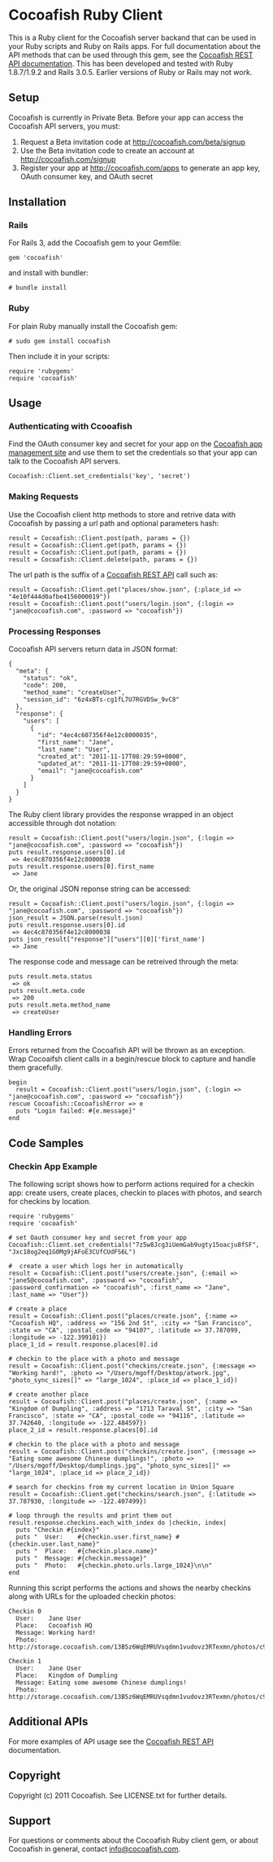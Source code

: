 # Cocoafish Ruby Client

This is a Ruby client for the Cocoafish server backand that can be used in your Ruby scripts and Ruby on Rails apps. For full documentation about the API methods that can be used through this gem, see the [Cocoafish REST API documentation](http://cocoafish.com/docs/rest). This has been developed and tested with Ruby 1.8.7/1.9.2 and Rails 3.0.5. Earlier versions of Ruby or Rails may not work.

## Setup

Cocoafish is currently in Private Beta. Before your app can access the Cocoafish API servers, you must:

1. Request a Beta invitation code at http://cocoafish.com/beta/signup
2. Use the Beta invitation code to create an account at http://cocoafish.com/signup
3. Register your app at http://cocoafish.com/apps to generate an app key, OAuth consumer key, and OAuth secret

## Installation

### Rails

For Rails 3, add the Cocoafish gem to your Gemfile:

    gem 'cocoafish'

and install with bundler:

    # bundle install

### Ruby

For plain Ruby manually install the Cocoafish gem:

    # sudo gem install cocoafish

Then include it in your scripts:

    require 'rubygems'
    require 'cocoafish'
    
## Usage

### Authenticating with Ccooafish

Find the OAuth consumer key and secret for your app on the [Cocoafish app management site](http://cocoafish.com/apps) and use them to set the credentials so that your app can talk to the Cocoafish API servers.

    Cocoafish::Client.set_credentials('key', 'secret')

### Making Requests

Use the Cocoafish client http methods to store and retrive data with Cocoafish by passing a url path and optional parameters hash:

    result = Cocoafish::Client.post(path, params = {})
    result = Cocoafish::Client.get(path, params = {})
    result = Cocoafish::Client.put(path, params = {})
    result = Cocoafish::Client.delete(path, params = {})

The url path is the suffix of a [Cocoafish REST API](http://cocoafish.com/docs/rest) call such as:

    result = Cocoafish::Client.get("places/show.json", {:place_id => "4e10f444d0afbe4156000019"})
    result = Cocoafish::Client.post("users/login.json", {:login => "jane@cocoafish.com", :password => "cocoafish"})

### Processing Responses

Cocoafish API servers return data in JSON format:

    {
      "meta": {
        "status": "ok",
        "code": 200,
        "method_name": "createUser",
        "session_id": "6z4xBTs-cg1fL7U7RGVDSw_9vC8"
      },
      "response": {
        "users": [
          {
            "id": "4ec4c607356f4e12c8000035",
            "first_name": "Jane",
            "last_name": "User",
            "created_at": "2011-11-17T08:29:59+0000",
            "updated_at": "2011-11-17T08:29:59+0000",
            "email": "jane@cocoafish.com"
          }
        ]
      }
    }

The Ruby client library provides the response wrapped in an object accessible through dot notation:

    result = Cocoafish::Client.post("users/login.json", {:login => "jane@cocoafish.com", :password => "cocoafish"})
    puts result.response.users[0].id
     => 4ec4c870356f4e12c8000038
    puts result.response.users[0].first_name
     => Jane

Or, the original JSON reponse string can be accessed:

    result = Cocoafish::Client.post("users/login.json", {:login => "jane@cocoafish.com", :password => "cocoafish"})
    json_result = JSON.parse(result.json)
    puts result.response.users[0].id
     => 4ec4c870356f4e12c8000038
    puts json_result["response"]["users"][0]['first_name']
     => Jane
    
The response code and message can be retreived through the meta:

    puts result.meta.status
     => ok
    puts result.meta.code
     => 200
    puts result.meta.method_name
     => createUser

### Handling Errors

Errors returned from the Cocoafish API will be thrown as an exception. Wrap Cocoaifsh client calls in a begin/rescue block to capture and handle them gracefully.

    begin
      result = Cocoafish::Client.post("users/login.json", {:login => "jane@cocoafish.com", :password => "cocoafish"})
    rescue Cocoafish::CocoafishError => e
      puts "Login failed: #{e.message}"
    end

## Code Samples

### Checkin App Example

The following script shows how to perform actions required for a checkin app: create users, create places, checkin to places with photos, and search for checkins by location.

    require 'rubygems'
    require 'cocoafish'

    # set Oauth consumer key and secret from your app
    Cocoafish::Client.set_credentials("7z5w8Jcg3iUemGab9ugty15oacju8fSF", "Jxc18og2eq1G0Mg9jAFoE3CUfCUdFS6L")

    #  create a user which logs her in automatically
    result = Cocoafish::Client.post("users/create.json", {:email => "jane5@cocoafish.com", :password => "cocoafish", :password_confirmation => "cocoafish", :first_name => "Jane", :last_name => "User"})

    # create a place
    result = Cocoafish::Client.post("places/create.json", {:name => "Cocoafish HQ", :address => "156 2nd St", :city => "San Francisco", :state => "CA", :postal_code => "94107", :latitude => 37.787099, :longitude => -122.399101})
    place_1_id = result.response.places[0].id

    # checkin to the place with a photo and message
    result = Cocoafish::Client.post("checkins/create.json", {:message => "Working hard!", :photo => "/Users/mgoff/Desktop/atwork.jpg", "photo_sync_sizes[]" => "large_1024", :place_id => place_1_id})

    # create another place
    result = Cocoafish::Client.post("places/create.json", {:name => "Kingdom of Dumpling", :address => "1713 Taraval St", :city => "San Francisco", :state => "CA", :postal_code => "94116", :latitude => 37.742640, :longitude => -122.484597})
    place_2_id = result.response.places[0].id

    # checkin to the place with a photo and message
    result = Cocoafish::Client.post("checkins/create.json", {:message => "Eating some awesome Chinese dumplings!", :photo => "/Users/mgoff/Desktop/dumplings.jpg", "photo_sync_sizes[]" => "large_1024", :place_id => place_2_id})

    # search for checkins from my current location in Union Square
    result = Cocoafish::Client.get("checkins/search.json", {:latitude => 37.787930, :longitude => -122.407499})

    # loop through the results and print them out
    result.response.checkins.each_with_index do |checkin, index|
      puts "Checkin #{index}"
      puts "  User:    #{checkin.user.first_name} #{checkin.user.last_name}"
      puts "  Place:   #{checkin.place.name}"
      puts "  Message: #{checkin.message}"
      puts "  Photo:   #{checkin.photo.urls.large_1024}\n\n"
    end
    
Running this script performs the actions and shows the nearby checkins along with URLs for the uploaded checkin photos:

    Checkin 0
      User:    Jane User
      Place:   Cocoafish HQ
      Message: Working hard!
      Photo:   http://storage.cocoafish.com/13B5z6WqEMRUVsqdmn1vudovz3RTexmn/photos/c9/39/4ec4e189356f4e12c80000c2/atwork_large_1024.jpg

    Checkin 1
      User:    Jane User
      Place:   Kingdom of Dumpling
      Message: Eating some awesome Chinese dumplings!
      Photo:   http://storage.cocoafish.com/13B5z6WqEMRUVsqdmn1vudovz3RTexmn/photos/c9/39/4ec4db91356f4e12c8000055/dumplings_large_1024.jpg

## Additional APIs

For more examples of API usage see the [Cocoafish REST API](http://cocoafish.com/docs/rest) documentation.

## Copyright

Copyright (c) 2011 Cocoafish. See LICENSE.txt for further details.

## Support

For questions or comments about the Cocoafish Ruby client gem, or about Cocoafish in general, contact <info@cocoafish.com>.
